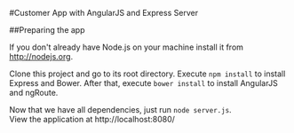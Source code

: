 #Customer App with AngularJS and Express Server

##Preparing the app

If you don't already have Node.js on your machine install it from http://nodejs.org.  

Clone this project and go to its root directory.  Execute `npm install` to install Express and Bower.
After that, execute `bower install` to install AngularJS and ngRoute.  

Now that we have all dependencies, just run `node server.js`.  
View the application at http://localhost:8080/